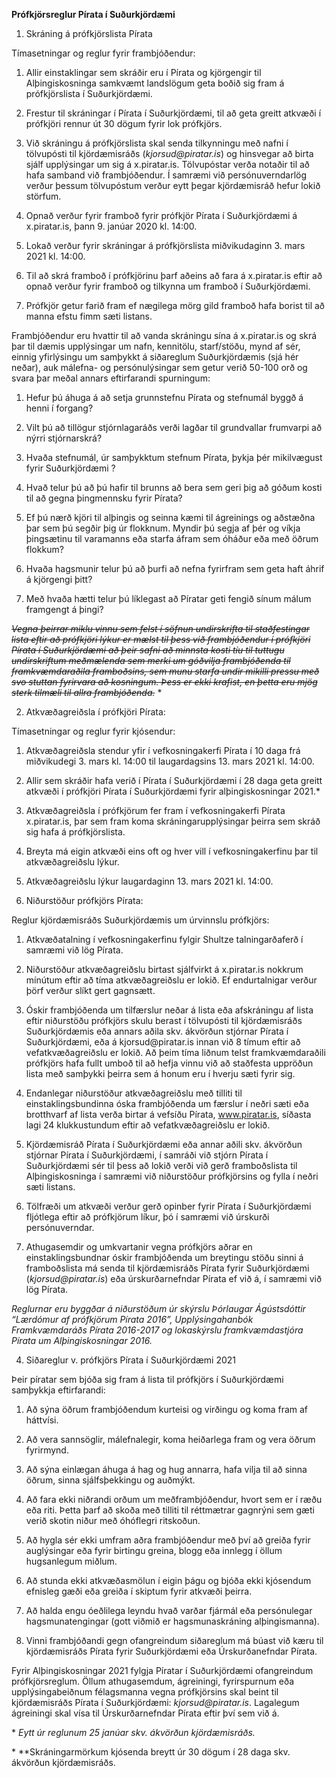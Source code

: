 **Prófkjörsreglur Pírata í Suðurkjördæmi**

1. Skráning á prófkjörslista Pírata

Tímasetningar og reglur fyrir frambjóðendur:

1.  Allir einstaklingar sem skráðir eru í Pírata og kjörgengir til
    Alþingiskosninga samkvæmt landslögum geta boðið sig fram á prófkjörslista í
    Suðurkjördæmi.

2.  Frestur til skráningar í Pírata í Suðurkjördæmi, til að geta greitt atkvæði
    í prófkjöri rennur út 30 dögum fyrir lok prófkjörs.

3.  Við skráningu á prófkjörslista skal senda tilkynningu með nafni í tölvupósti
    til kjördæmisráðs (*kjorsud\@piratar.is*) og hinsvegar að birta sjálf
    upplýsingar um sig á x.piratar.is. Tölvupóstar verða notaðir til að hafa
    samband við frambjóðendur. Í samræmi við persónuverndarlög verður þessum
    tölvupóstum verður eytt þegar kjördæmisráð hefur lokið störfum.

4.  Opnað verður fyrir framboð fyrir prófkjör Pírata í Suðurkjördæmi á
    x.piratar.is, þann 9. janúar 2020 kl. 14:00.

5.  Lokað verður fyrir skráningar á prófkjörslista miðvikudaginn 3. mars 2021
    kl. 14:00.

6.  Til að skrá framboð í prófkjörinu þarf aðeins að fara á x.piratar.is eftir
    að opnað verður fyrir framboð og tilkynna um framboð í Suðurkjördæmi.

7.  Prófkjör getur farið fram ef nægilega mörg gild framboð hafa borist til að
    manna efstu fimm sæti listans.

Frambjóðendur eru hvattir til að vanda skráningu sína á x.piratar.is og skrá þar
til dæmis upplýsingar um nafn, kennitölu, starf/stöðu, mynd af sér, einnig
yfirlýsingu um samþykkt á siðareglum Suðurkjördæmis (sjá hér neðar), auk
málefna- og persónulýsingar sem getur verið 50-100 orð og svara þar meðal annars
eftirfarandi spurningum:

1.  Hefur þú áhuga á að setja grunnstefnu Pírata og stefnumál byggð á henni í
    forgang?

2.  Vilt þú að tillögur stjórnlagaráðs verði lagðar til grundvallar frumvarpi að
    nýrri stjórnarskrá?

3.  Hvaða stefnumál, úr samþykktum stefnum Pírata, þykja þér mikilvægust fyrir
    Suðurkjördæmi ?

4.  Hvað telur þú að þú hafir til brunns að bera sem geri þig að góðum kosti til
    að gegna þingmennsku fyrir Pírata?

5.  Ef þú nærð kjöri til alþingis og seinna kæmi til ágreinings og aðstæðna þar
    sem þú segðir þig úr flokknum. Myndir þú segja af þér og víkja þingsætinu
    til varamanns eða starfa áfram sem óháður eða með öðrum flokkum?

6.  Hvaða hagsmunir telur þú að þurfi að nefna fyrirfram sem geta haft áhrif á
    kjörgengi þitt?

7.  Með hvaða hætti telur þú líklegast að Píratar geti fengið sínum málum
    framgengt á þingi?

~~*Vegna þeirrar miklu vinnu sem felst í söfnun undirskrifta til staðfestingar
lista eftir að prófkjöri lýkur er mælst til þess við frambjóðendur í prófkjöri
Pírata í Suðurkjördæmi að þeir safni að minnsta kosti tíu til tuttugu
undirskriftum meðmælenda sem merki um góðvilja frambjóðenda til framkvæmdaraðila
framboðsins, sem munu starfa undir mikilli pressu með svo stuttan fyrirvara að
kosningum. Þess er ekki krafist, en þetta eru mjög sterk tilmæli til allra
frambjóðenda.*~~ \*



2. Atkvæðagreiðsla í prófkjöri Pírata:

Tímasetningar og reglur fyrir kjósendur:

1.  Atkvæðagreiðsla stendur yfir í vefkosningakerfi Pírata í 10 daga frá
    miðvikudegi 3. mars kl. 14:00 til laugardagsins 13. mars 2021 kl. 14:00.

2.  Allir sem skráðir hafa verið í Pírata í Suðurkjördæmi í 28 daga geta greitt
    atkvæði í prófkjöri Pírata í Suðurkjördæmi fyrir alþingiskosningar 2021.*

3.  Atkvæðagreiðsla í prófkjörum fer fram í vefkosningakerfi Pírata
    x.piratar.is, þar sem fram koma skráningarupplýsingar þeirra sem skráð sig
    hafa á prófkjörslista.

4.  Breyta má eigin atkvæði eins oft og hver vill í vefkosningakerfinu þar til
    atkvæðagreiðslu lýkur.

5.  Atkvæðagreiðslu lýkur laugardaginn 13. mars 2021 kl. 14:00.  
      
    

3. Niðurstöður prófkjörs Pírata:

Reglur kjördæmisráðs Suðurkjördæmis um úrvinnslu prófkjörs:

1.  Atkvæðatalning í vefkosningakerfinu fylgir Shultze talningarðaferð í samræmi
    við lög Pírata.

2.  Niðurstöður atkvæðagreiðslu birtast sjálfvirkt á x.piratar.is nokkrum
    mínútum eftir að tíma atkvæðagreiðslu er lokið. Ef endurtalnigar verður þörf
    verður slíkt gert gagnsætt.

3.  Óskir frambjóðenda um tilfærslur neðar á lista eða afskráningu af lista
    eftir niðurstöðu prófkjörs skulu berast í tölvupósti til kjördæmisráðs
    Suðurkjördæmis eða annars aðila skv. ákvörðun stjórnar Pírata í
    Suðurkjördæmi, eða á kjorsud\@piratar.is innan við 8 tímum eftir að
    vefatkvæðagreiðslu er lokið. Að þeim tíma liðnum telst framkvæmdaraðili
    prófkjörs hafa fullt umboð til að hefja vinnu við að staðfesta uppröðun
    lista með samþykki þeirra sem á honum eru í hverju sæti fyrir sig.

4.  Endanlegar niðurstöður atkvæðagreiðslu með tilliti til einstaklingsbundinna
    óska frambjóðenda um færslur í neðri sæti eða brotthvarf af lista verða
    birtar á vefsíðu Pírata, www.piratar.is, síðasta lagi 24 klukkustundum eftir
    að vefatkvæðagreiðslu er lokið.

5.  Kjördæmisráð Pírata í Suðurkjördæmi eða annar aðili skv. ákvörðun stjórnar
    Pírata í Suðurkjördæmi, í samráði við stjórn Pírata í Suðurkjördæmi sér til
    þess að lokið verði við gerð framboðslista til Alþingiskosninga í samræmi
    við niðurstöður prófkjörsins og fylla í neðri sæti listans.

6.  Tölfræði um atkvæði verður gerð opinber fyrir Pírata í Suðurkjördæmi
    fljótlega eftir að prófkjörum líkur, þó í samræmi við úrskurði
    persónuverndar.

7.  Athugasemdir og umkvartanir vegna prófkjörs aðrar en einstaklingsbundnar
    óskir frambjóðenda um breytingu stöðu sinni á framboðslista má senda til
    kjördæmisráðs Pírata fyrir Suðurkjördæmi (*kjorsud\@piratar.is*) eða
    úrskurðarnefndar Pírata ef við á, í samræmi við lög Pírata.

*Reglurnar eru byggðar á niðurstöðum úr skýrslu Þórlaugar Ágústsdóttir “Lærdómur
af prófkjörum Pírata 2016”, Upplýsingahanbók Framkvæmdaráðs Pírata 2016-2017 og
lokaskýrslu framkvæmdastjóra Pírata um Alþingiskosningar 2016.*

4. Siðareglur v. prófkjörs Pírata í Suðurkjördæmi 2021

Þeir píratar sem bjóða sig fram á lista til prófkjörs í Suðurkjördæmi samþykkja
eftirfarandi:

1.  Að sýna öðrum frambjóðendum kurteisi og virðingu og koma fram af háttvísi.

2.  Að vera sannsöglir, málefnalegir, koma heiðarlega fram og vera öðrum
    fyrirmynd.

3.  Að sýna einlægan áhuga á hag og hug annarra, hafa vilja til að sinna öðrum,
    sinna sjálfsþekkingu og auðmýkt.

4.  Að fara ekki niðrandi orðum um meðframbjóðendur, hvort sem er í ræðu eða
    riti. Þetta þarf að skoða með tilliti til réttmætrar gagnrýni sem gæti verið
    skotin niður með óhóflegri ritskoðun.

5.  Að hygla sér ekki umfram aðra frambjóðendur með því að greiða fyrir
    auglýsingar eða fyrir birtingu greina, blogg eða innlegg í öllum hugsanlegum
    miðlum.

6.  Að stunda ekki atkvæðasmölun í eigin þágu og bjóða ekki kjósendum efnisleg
    gæði eða greiða í skiptum fyrir atkvæði þeirra.

7.  Að halda engu óeðlilega leyndu hvað varðar fjármál eða persónulegar
    hagsmunatengingar (gott viðmið er hagsmunaskráning alþingismanna).

8.  Vinni frambjóðandi gegn ofangreindum siðareglum má búast við kæru til
    kjördæmisráðs Pírata fyrir Suðurkjördæmi eða Úrskurðanefndar Pírata.

Fyrir Alþingiskosningar 2021 fylgja Píratar í Suðurkjördæmi ofangreindum
prófkjörsreglum. Öllum athugasemdum, ágreiningi, fyrirspurnum eða
upplýsingabeiðnum félagsmanna vegna prófkjörsins skal beint til kjördæmisráðs
Pírata í Suðurkjördæmi: *kjorsud\@piratar.is*. Lagalegum ágreiningi skal vísa
til Úrskurðarnefndar Pírata eftir því sem við á.

\* *Eytt úr reglunum 25 janúar skv. ákvörðun kjördæmisráðs.*

\* **Skráningarmörkum kjósenda breytt úr 30 dögum í 28 daga skv. ákvörðun kjördæmisráðs.  
  

